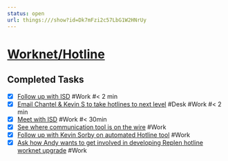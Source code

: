 ```yaml
---
status: open
url: things:///show?id=Dk7mFzi2c57LbG1W2HNrUy
---
```


# [Worknet/Hotline](things:///show?id=Dk7mFzi2c57LbG1W2HNrUy)

## Completed Tasks

- [x] [Follow up with ISD](things:///show?id=5d5z6ssTSzEPZEpaqBB1mg) #Work #< 2 min
- [x] [Email Chantel & Kevin S to take hotlines to next level](things:///show?id=Kuw1k9U3jXBXnjX84FkVeN) #Desk #Work #< 2 min
- [x] [Meet with ISD](things:///show?id=TZHD9itRAyiXPdVsKAMq1V) #Work #< 30min
- [x] [See where communication tool is on the wire](things:///show?id=53ZMGXZXG4Byv37b59jtMM) #Work
- [x] [Follow up with Kevin Sorby on automated Hotline tool](things:///show?id=E9YKZ9X4LbXFhAVwzdEeDb) #Work
- [x] [Ask how Andy wants to get involved in developing Replen hotline worknet upgrade](things:///show?id=Ha7imHY1diRxYCy2h1jMeh) #Work